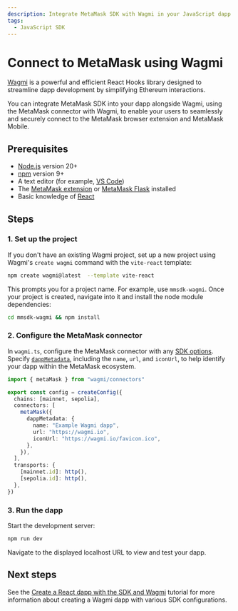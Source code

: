 ```yaml
---
description: Integrate MetaMask SDK with Wagmi in your JavaScript dapp.
tags:
  - JavaScript SDK
---
```


# Connect to MetaMask using Wagmi

[Wagmi](https://wagmi.sh/) is a powerful and efficient React Hooks library designed to streamline
dapp development by simplifying Ethereum interactions.

You can integrate MetaMask SDK into your dapp alongside Wagmi,
using the MetaMask connector with Wagmi, to enable your users to seamlessly and securely connect to
the MetaMask browser extension and MetaMask Mobile.

## Prerequisites

- [Node.js](https://nodejs.org/en/) version 20+
- [npm](https://docs.npmjs.com/downloading-and-installing-node-js-and-npm/) version 9+
- A text editor (for example, [VS Code](https://code.visualstudio.com/))
- The [MetaMask extension](https://metamask.io/) or
  [MetaMask Flask](/developer-tools/dashboard/get-started/create-api) installed
- Basic knowledge of [React](https://react.dev/)

## Steps

### 1. Set up the project

If you don't have an existing Wagmi project, set up a new project using Wagmi's `create wagmi` command
with the `vite-react` template:

```bash
npm create wagmi@latest  --template vite-react
```

This prompts you for a project name.
For example, use `mmsdk-wagmi`.
Once your project is created, navigate into it and install the node module dependencies:

```bash
cd mmsdk-wagmi && npm install
```

### 2. Configure the MetaMask connector

In `wagmi.ts`, configure the MetaMask connector with any [SDK options](../../reference/sdk-js-options.md).
Specify [`dappMetadata`](../../reference/sdk-js-options.md#dappmetadata), including the `name`, `url`, and `iconUrl`,
to help identify your dapp within the MetaMask ecosystem.

```typescript title="wagmi.ts"
import { metaMask } from "wagmi/connectors"

export const config = createConfig({
  chains: [mainnet, sepolia],
  connectors: [
    metaMask({
      dappMetadata: {
        name: "Example Wagmi dapp",
        url: "https://wagmi.io",
        iconUrl: "https://wagmi.io/favicon.ico",
      },
    }),
  ],
  transports: {
    [mainnet.id]: http(),
    [sepolia.id]: http(),
  },
})
```

### 3. Run the dapp

Start the development server:

```bash
npm run dev
```

Navigate to the displayed localhost URL to view and test your dapp.

## Next steps

See the [Create a React dapp with the SDK and Wagmi](../../tutorials/react-dapp-sdk-wagmi.md) tutorial
for more information about creating a Wagmi dapp with various SDK configurations.
